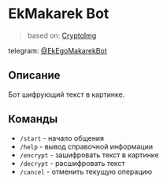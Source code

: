 # EkMakarek Bot

> based on: [CryptoImg](https://github.com/AlexDev505/CryptoImg)

telegram: [@EkEgoMakarekBot](https://t.me/EkEgoMakarekBot)

Описание
--------

Бот шифрующий текст в картинке.

Команды
-------

- `/start` - начало общения
- `/help` - вывод справочной информации
- `/encrypt` - зашифровать текст в картинке
- `/decrypt` - расшифровать текст
- `/cancel` - отменить текущую операцию
